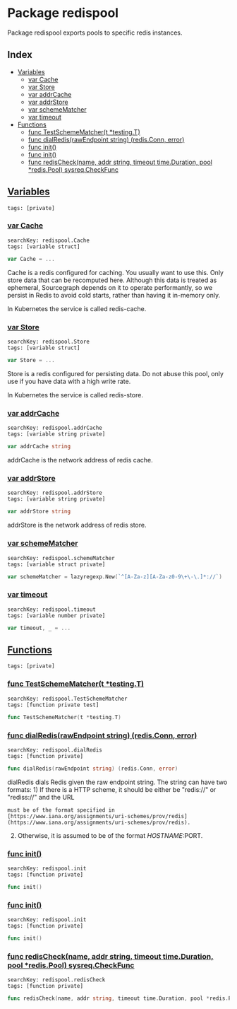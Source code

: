 # Package redispool

Package redispool exports pools to specific redis instances. 

## Index

* [Variables](#var)
    * [var Cache](#Cache)
    * [var Store](#Store)
    * [var addrCache](#addrCache)
    * [var addrStore](#addrStore)
    * [var schemeMatcher](#schemeMatcher)
    * [var timeout](#timeout)
* [Functions](#func)
    * [func TestSchemeMatcher(t *testing.T)](#TestSchemeMatcher)
    * [func dialRedis(rawEndpoint string) (redis.Conn, error)](#dialRedis)
    * [func init()](#init.redispool.go)
    * [func init()](#init.sysreq.go)
    * [func redisCheck(name, addr string, timeout time.Duration, pool *redis.Pool) sysreq.CheckFunc](#redisCheck)


## <a id="var" href="#var">Variables</a>

```
tags: [private]
```

### <a id="Cache" href="#Cache">var Cache</a>

```
searchKey: redispool.Cache
tags: [variable struct]
```

```Go
var Cache = ...
```

Cache is a redis configured for caching. You usually want to use this. Only store data that can be recomputed here. Although this data is treated as ephemeral, Sourcegraph depends on it to operate performantly, so we persist in Redis to avoid cold starts, rather than having it in-memory only. 

In Kubernetes the service is called redis-cache. 

### <a id="Store" href="#Store">var Store</a>

```
searchKey: redispool.Store
tags: [variable struct]
```

```Go
var Store = ...
```

Store is a redis configured for persisting data. Do not abuse this pool, only use if you have data with a high write rate. 

In Kubernetes the service is called redis-store. 

### <a id="addrCache" href="#addrCache">var addrCache</a>

```
searchKey: redispool.addrCache
tags: [variable string private]
```

```Go
var addrCache string
```

addrCache is the network address of redis cache. 

### <a id="addrStore" href="#addrStore">var addrStore</a>

```
searchKey: redispool.addrStore
tags: [variable string private]
```

```Go
var addrStore string
```

addrStore is the network address of redis store. 

### <a id="schemeMatcher" href="#schemeMatcher">var schemeMatcher</a>

```
searchKey: redispool.schemeMatcher
tags: [variable struct private]
```

```Go
var schemeMatcher = lazyregexp.New(`^[A-Za-z][A-Za-z0-9\+\-\.]*://`)
```

### <a id="timeout" href="#timeout">var timeout</a>

```
searchKey: redispool.timeout
tags: [variable number private]
```

```Go
var timeout, _ = ...
```

## <a id="func" href="#func">Functions</a>

```
tags: [private]
```

### <a id="TestSchemeMatcher" href="#TestSchemeMatcher">func TestSchemeMatcher(t *testing.T)</a>

```
searchKey: redispool.TestSchemeMatcher
tags: [function private test]
```

```Go
func TestSchemeMatcher(t *testing.T)
```

### <a id="dialRedis" href="#dialRedis">func dialRedis(rawEndpoint string) (redis.Conn, error)</a>

```
searchKey: redispool.dialRedis
tags: [function private]
```

```Go
func dialRedis(rawEndpoint string) (redis.Conn, error)
```

dialRedis dials Redis given the raw endpoint string. The string can have two formats: 1) If there is a HTTP scheme, it should be either be "redis://" or "rediss://" and the URL 

```
must be of the format specified in [https://www.iana.org/assignments/uri-schemes/prov/redis](https://www.iana.org/assignments/uri-schemes/prov/redis).

```
2) Otherwise, it is assumed to be of the format $HOSTNAME:$PORT. 

### <a id="init.redispool.go" href="#init.redispool.go">func init()</a>

```
searchKey: redispool.init
tags: [function private]
```

```Go
func init()
```

### <a id="init.sysreq.go" href="#init.sysreq.go">func init()</a>

```
searchKey: redispool.init
tags: [function private]
```

```Go
func init()
```

### <a id="redisCheck" href="#redisCheck">func redisCheck(name, addr string, timeout time.Duration, pool *redis.Pool) sysreq.CheckFunc</a>

```
searchKey: redispool.redisCheck
tags: [function private]
```

```Go
func redisCheck(name, addr string, timeout time.Duration, pool *redis.Pool) sysreq.CheckFunc
```

